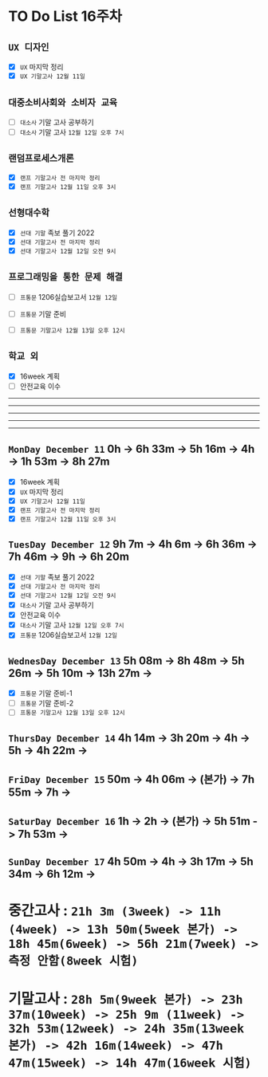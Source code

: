 # TO Do List 16주차

## `UX 디자인` 
- [x] `UX` 마지막 정리
- [x] `UX 기말고사 12월 11일`

## `대중소비사회와 소비자 교육`
- [ ] `대소사` 기말 고사 공부하기 
- [ ] `대소사` 기말 고사 `12월 12일 오후 7시`

## `랜덤프로세스개론`
- [x] `랜프 기말고사 전 마지막 정리`
- [x] `랜프 기말고사 12월 11일 오후 3시`

## `선형대수학`
- [x] `선대 기말` 족보 풀기 2022
- [x] `선대 기말고사 전 마지막 정리`
- [x] `선대 기말고사 12월 12일 오전 9시`

## `프로그래밍을 통한 문제 해결`
- [ ] `프통문` 1206실습보고서 `12월 12일`
- [ ] `프통문` 기말 준비
- [ ] `프통문 기말고사 12월 13일 오후 12시`


## `학교 외`
- [x] 16week 계획
- [ ] 안전교육 이수

---
---
---
---
---

## `MonDay December 11` 0h -> 6h 33m -> 5h 16m -> 4h -> 1h 53m -> 8h 27m
- [x] 16week 계획
- [x] `UX` 마지막 정리
- [x] `UX 기말고사 12월 11일`
- [x] `랜프 기말고사 전 마지막 정리`
- [x] `랜프 기말고사 12월 11일 오후 3시`

## `TuesDay December 12` 9h 7m -> 4h 6m -> 6h 36m -> 7h 46m -> 9h -> 6h 20m
- [x] `선대 기말` 족보 풀기 2022
- [x] `선대 기말고사 전 마지막 정리`
- [x] `선대 기말고사 12월 12일 오전 9시`
- [x] `대소사` 기말 고사 공부하기 
- [x] 안전교육 이수
- [x] `대소사` 기말 고사 `12월 12일 오후 7시`
- [x] `프통문` 1206실습보고서 `12월 12일`

## `WednesDay December 13` 5h 08m -> 8h 48m -> 5h 26m -> 5h 10m -> 13h 27m ->
- [x] `프통문` 기말 준비-1
- [ ] `프통문` 기말 준비-2
- [ ] `프통문 기말고사 12월 13일 오후 12시`

## `ThursDay December 14` 4h 14m -> 3h 20m -> 4h -> 5h -> 4h 22m ->


## `FriDay December 15` 50m -> 4h 06m -> (본가) -> 7h 55m -> 7h ->


## `SaturDay December 16` 1h -> 2h -> (본가) -> 5h 51m -> 7h 53m ->


## `SunDay December 17` 4h 50m -> 4h -> 3h 17m -> 5h 34m -> 6h 12m ->


# 중간고사 : `21h 3m (3week) -> 11h (4week) -> 13h 50m(5week 본가) -> 18h 45m(6week) -> 56h 21m(7week) -> 측정 안함(8week 시험)` 
# 기말고사 : `28h 5m(9week 본가) -> 23h 37m(10week) -> 25h 9m (11week) ->  32h 53m(12week) -> 24h 35m(13week 본가) -> 42h 16m(14week) -> 47h 47m(15week) -> 14h 47m(16week 시험)` 
